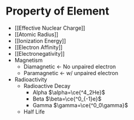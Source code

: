 # Property of Element

- [[Effective Nuclear Charge]]
- [[Atomic Radius]]
- [[Ionization Energy]]
- [[Electron Affinity]]
- [[Electronegativity]]
- Magnetism
    - Diamagnetic ← No unpaired electron
    - Paramagnetic ← w/ unpaired electron
- Radioactivity
    - Radioactive Decay
        - Alpha $\alpha=\ce{^4_2He}$
        - Beta $\beta=\ce{^0_{-1}e}$
        - Gamma $\gamma=\ce{^0_0\gamma}$
    - Half Life
